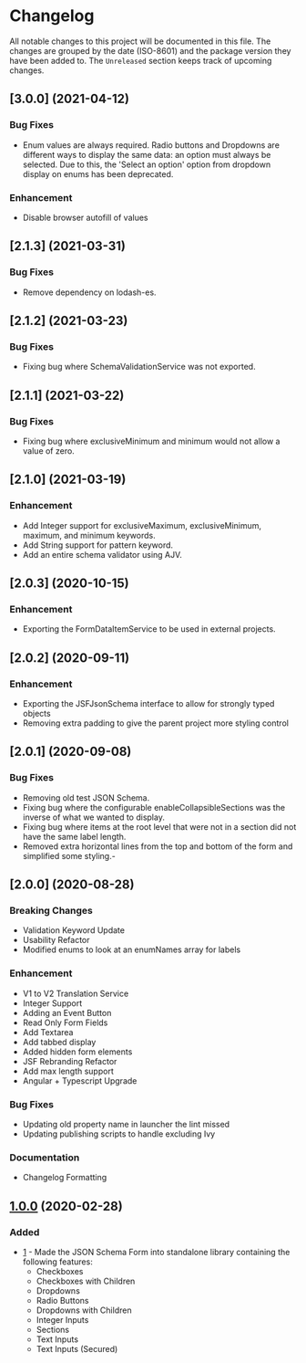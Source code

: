 # Changelog
All notable changes to this project will be documented in this file. The changes are grouped by the date (ISO-8601) and the package version they have been added to. The `Unreleased` section keeps track of upcoming changes.

## [3.0.0] (2021-04-12)
### Bug Fixes
- Enum values are always required. Radio buttons and Dropdowns are different ways to display the same data: an option must always be selected. Due to this, the 'Select an option' option from dropdown display on enums has been deprecated.
### Enhancement
- Disable browser autofill of values

## [2.1.3] (2021-03-31)
### Bug Fixes
- Remove dependency on lodash-es.

## [2.1.2] (2021-03-23)
### Bug Fixes
- Fixing bug where SchemaValidationService was not exported.

## [2.1.1] (2021-03-22)
### Bug Fixes
- Fixing bug where exclusiveMinimum and minimum would not allow a value of zero. 

## [2.1.0] (2021-03-19)
### Enhancement
- Add Integer support for exclusiveMaximum, exclusiveMinimum, maximum, and minimum keywords.
- Add String support for pattern keyword.
- Add an entire schema validator using AJV.

## [2.0.3] (2020-10-15)
### Enhancement
- Exporting the FormDataItemService to be used in external projects.

## [2.0.2] (2020-09-11)
### Enhancement
- Exporting the JSFJsonSchema interface to allow for strongly typed objects
- Removing extra padding to give the parent project more styling control 

## [2.0.1] (2020-09-08)
### Bug Fixes
- Removing old test JSON Schema.
- Fixing bug where the configurable enableCollapsibleSections was the inverse of what we wanted to display.
- Fixing bug where items at the root level that were not in a section did not have the same label length.
- Removed extra horizontal lines from the top and bottom of the form and simplified some styling.- 

## [2.0.0] (2020-08-28)
### Breaking Changes
- Validation Keyword Update
- Usability Refactor
- Modified enums to look at an enumNames array for labels

### Enhancement
- V1 to V2 Translation Service
- Integer Support
- Adding an Event Button
- Read Only Form Fields
- Add Textarea
- Add tabbed display
- Added hidden form elements
- JSF Rebranding Refactor
- Add max length support
- Angular + Typescript Upgrade

### Bug Fixes
- Updating old property name in launcher the lint missed
- Updating publishing scripts to handle excluding Ivy

### Documentation
- Changelog Formatting

## [1.0.0] (2020-02-28)
### Added
- [1](https://github.com/cleo/ngx-json-schema-form/pull/1) - Made the JSON Schema Form into standalone library containing the following features:
	- Checkboxes
	- Checkboxes with Children
	- Dropdowns
	- Radio Buttons
	- Dropdowns with Children
	- Integer Inputs
	- Sections
	- Text Inputs
	- Text Inputs (Secured)

[1.0.0]: https://github.com/cleo/ngx-json-schema-form/releases/tag/1.0.0
